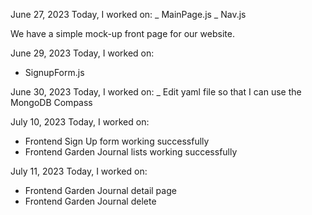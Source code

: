 June 27, 2023
Today, I worked on:
_ MainPage.js
_ Nav.js

We have a simple mock-up front page for our website.

June 29, 2023
Today, I worked on:

- SignupForm.js

June 30, 2023
Today, I worked on:
\_ Edit yaml file so that I can use the MongoDB Compass

July 10, 2023
Today, I worked on:

- Frontend Sign Up form working successfully
- Frontend Garden Journal lists working successfully

July 11, 2023
Today, I worked on:

- Frontend Garden Journal detail page
- Frontend Garden Journal delete
